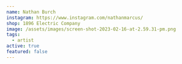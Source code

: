 ```yaml
---
name: Nathan Burch
instagram: https://www.instagram.com/nathanmarcus/
shop: 1896 Electric Company
image: /assets/images/screen-shot-2023-02-16-at-2.59.31-pm.png
tags:
  - artist
active: true
featured: false
---
```

